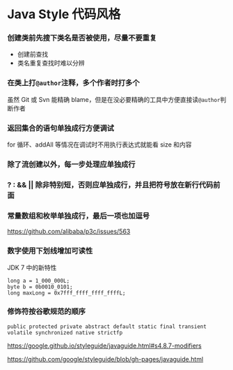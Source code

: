 # Java Style 代码风格

### 创建类前先搜下类名是否被使用，尽量不要重复

- 创建前查找
- 类名重复查找时难以分辨

### 在类上打`@author`注释，多个作者时打多个
虽然 Git 或 Svn 能精确 blame，但是在没必要精确的工具中方便直接读`@author`判断作者

### 返回集合的语句单独成行方便调试

for 循环、addAll 等情况在调试时不用执行表达式就能看 size 和内容

### 除了流创建以外，每一步处理应单独成行

### ? : && || 除非特别短，否则应单独成行，并且把符号放在新行代码前面


### 常量数组和枚举单独成行，最后一项也加逗号
https://github.com/alibaba/p3c/issues/563


### 数字使用下划线增加可读性

JDK 7 中的新特性
```
long a = 1_000_000L;
byte b = 0b0010_0101;
long maxLong = 0x7fff_ffff_ffff_ffffL;
```


### 修饰符按谷歌规范的顺序

```
public protected private abstract default static final transient volatile synchronized native strictfp
```

https://google.github.io/styleguide/javaguide.html#s4.8.7-modifiers

https://github.com/google/styleguide/blob/gh-pages/javaguide.html